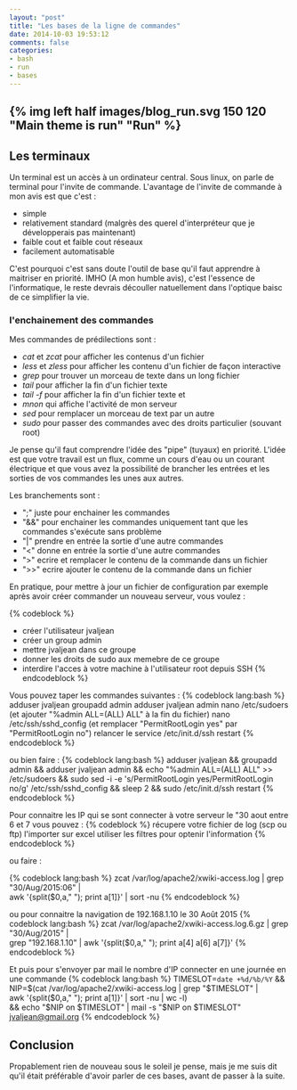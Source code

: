 ```yaml
---
layout: "post"
title: "Les bases de la ligne de commandes"
date: 2014-10-03 19:53:12
comments: false
categories:
- bash
- run
- bases
---
```


{% img left half images/blog_run.svg 150 120 "Main theme is run" "Run" %}
---
## Les terminaux
Un terminal est un accès à un ordinateur central. Sous linux, on parle de terminal pour l'invite de commande. L'avantage de l'invite de commande à mon avis est que c'est :

  - simple
  - relativement standard (malgrès des querel d'interpréteur que je développerais pas maintenant)
  - faible cout et faible cout réseaux
  - facilement automatisable

  
C'est pourquoi c'est sans doute l'outil de base qu'il faut apprendre à maitriser en priorité. IMHO (A mon humble avis), c'est l'essence de l'informatique, le reste devrais découller natuellement dans l'optique baisc de ce simplifier la vie.

### l'enchainement des commandes
Mes commandes de prédilections sont :

  - *cat* et *zcat* pour afficher les contenus d'un fichier
  - *less* et *zless* pour afficher les contenu d'un fichier de façon interactive
  - *grep* pour trouver un morceau de texte dans un long fichier
  - *tail* pour afficher la fin d'un fichier texte
  - *tail -f* pour afficher la fin d'un fichier texte et 
  - *mnon* qui affiche l'activité de mon serveur
  - *sed* pour remplacer un morceau de text par un autre
  - *sudo* pour passer des commandes avec des droits particulier (souvant root)

Je pense qu'il faut comprendre l'idée des "pipe" (tuyaux) en priorité. L'idée est que votre travail est un flux, comme un cours d'eau ou un courant électrique et que vous avez la possibilité de brancher les entrées et les sorties de vos commandes les unes aux autres.

Les branchements sont :

 - ";" juste pour enchainer les commandes
 - "&&" pour enchainer les commandes uniquement tant que les commandes s'exécute sans problème
 - "|" prendre en entrée la sortie d'une autre commandes
 - "<" donne en entrée la sortie d'une autre commandes
 - ">" ecrire et remplacer le contenu de la commande dans un fichier 
 - ">>" ecrire ajouter le contenu de la commande dans un fichier

En pratique, pour mettre à jour un fichier de configuration par exemple après avoir créer commander un nouveau serveur, vous voulez :

{% codeblock %}
 - créer l'utilisateur jvaljean 
 - créer un group admin
 - mettre jvaljean dans ce groupe
 - donner les droits de sudo aux memebre de ce groupe 
 - interdire l'acces à votre machine à l'utilisateur root depuis SSH
{% endcodeblock %}

Vous pouvez taper les commandes suivantes : 
{% codeblock lang:bash %}
adduser jvaljean
groupadd admin
adduser jvaljean admin
nano /etc/sudoers (et ajouter "%admin    ALL=(ALL) ALL" à la fin du fichier)
nano /etc/ssh/sshd_config (et remplacer "PermitRootLogin yes" par "PermitRootLogin no") 
relancer le service /etc/init.d/ssh restart
{% endcodeblock %}

ou bien faire :
{% codeblock lang:bash %}
adduser jvaljean && groupadd admin && adduser jvaljean admin && echo "%admin    ALL=(ALL) ALL" >> /etc/sudoers && sudo sed -i -e 's/PermitRootLogin yes/PermitRootLogin no/g' /etc/ssh/sshd_config && sleep 2 && sudo /etc/init.d/ssh restart
{% endcodeblock %}

Pour connaitre les IP qui se sont connecter à votre serveur le "30 aout entre 6 et 7 vous pouvez :
{% codeblock %}
récupere votre fichier de log (scp ou ftp)
l'importer sur excel
utiliser les filtres pour optenir l'information
{% endcodeblock %}

ou faire :

{% codeblock lang:bash %}
zcat /var/log/apache2/xwiki-access.log | grep "30/Aug/2015:06" | \
awk '{split($0,a," "); print a[1]}' | sort -nu 
{% endcodeblock %}

ou pour connaitre la navigation de 192.168.1.10 le 30 Août 2015
{% codeblock lang:bash %}
zcat /var/log/apache2/xwiki-access.log.6.gz | grep "30/Aug/2015" | \
grep "192.168.1.10" | awk '{split($0,a," "); print a[4] a[6] a[7]}'
{% endcodeblock %}


Et puis pour s'envoyer par mail le nombre d'IP connecter en une journée en une commande
{% codeblock lang:bash %}
TIMESLOT=`date +%d/%b/%Y` && \
NIP=$(cat /var/log/apache2/xwiki-access.log | grep "$TIMESLOT" | \
awk '{split($0,a," "); print a[1]}' | sort -nu | wc -l) \
&& echo "$NIP on $TIMESLOT" | mail -s "$NIP on $TIMESLOT" jvaljean@gmail.org
{% endcodeblock %}

## Conclusion
Propablement rien de nouveau sous le soleil je pense, mais je me suis dit qu'il était préférable d'avoir parler de ces bases, avant de passer à la suite.